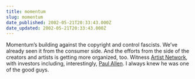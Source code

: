 ```yaml
---
title: momentum
slug: momentum
date_published: 2002-05-21T20:33:43.000Z
date_updated: 2002-05-21T20:33:43.000Z
---
```


Momentum’s building against the copyright and control fascists. We’ve already seen it from the consumer side. And the efforts from the side of the creators and artists is getting more organized, too. Witness [Artist Network](http://www.artistnetwork.com/), with investors including, interestingly, [Paul Allen](http://paulallen.com). I always knew he was one of the good guys.
